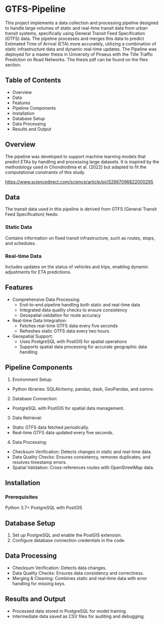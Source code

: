 # GTFS-Pipeline
This project implements a data collection and processing pipeline designed to handle large volumes of static and real-time transit data from urban transit systems, specifically using General Transit Feed Specification (GTFS) data. The pipeline processes and merges this data to predict Estimated Time of Arrival (ETA) more accurately, utilizing a combination of static infrastructure data and dynamic real-time updates. The Pipeline was deployed for a master thesis in University of Piraeus with the Title Traffic Prediction on Road Networks. The thesis pdf can be found on the files section.

## Table of Contents
- Overview
- Data
- Features
- Pipeline Components
- Installation
- Database Setup
- Data Processing
- Results and Output

## Overview
The pipeline was developed to support machine learning models that predict ETAs by handling and processing large datasets. It is inspired by the methodology used in Chondrodima et al. (2022) but adapted to fit the computational constraints of this study.

https://www.sciencedirect.com/science/article/pii/S2667096822000295

## Data 
The transit data used in this pipeline is derived from GTFS (General Transit Feed Specification) feeds:

### Static Data
Contains information on fixed transit infrastructure, such as routes, stops, and schedules.

### Real-time Data
Includes updates on the status of vehicles and trips, enabling dynamic adjustments for ETA predictions.

## Features

- Comprehensive Data Processing:
  - End-to-end pipeline handling both static and real-time data
  - Integrated data quality checks to ensure consistency
  - Geospatial validation for route accuracy
- Real-time Data Integration:
  - Fetches real-time GTFS data every five seconds
  - Refreshes static GTFS data every two hours
- Geospatial Support:
  - Uses PostgreSQL with PostGIS for spatial operations
  - Supports spatial data processing for accurate geographic data handling

 ## Pipeline Components
1. Environment Setup:
  - Python libraries: SQLAlchemy, pandas, dask, GeoPandas, and osmnx.
2. Database Connection:
  - PostgreSQL with PostGIS for spatial data management.
3. Data Retrieval:
  - Static GTFS data fetched periodically.
  - Real-time GTFS data updated every five seconds.
4. Data Processing:
  - Checksum Verification: Detects changes in static and real-time data.
  - Data Quality Checks: Ensures consistency, removes duplicates, and resolves timestamp errors.
  - Spatial Validation: Cross-references routes with OpenStreetMap data.

## Installation
### Prerequisites
Python 3.7+
PostgreSQL with PostGIS

## Database Setup
1. Set up PostgreSQL and enable the PostGIS extension.
2. Configure database connection credentials in the code.

## Data Processing
- Checksum Verification: Detects data changes.
- Data Quality Checks: Ensures data consistency and correctness.
- Merging & Cleaning: Combines static and real-time data with error handling for missing keys.

## Results and Output
- Processed data stored in PostgreSQL for model training.
- Intermediate data saved as CSV files for auditing and debugging.
